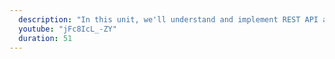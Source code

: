```yaml
---
  description: "In this unit, we'll understand and implement REST API authentication mechanisms. "
  youtube: "jFc8IcL_-ZY"
  duration: 51
---
```

